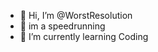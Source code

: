 - 👋 Hi, I’m @WorstResolution
- 👀 im a speedrunning
- 🌱 I’m currently learning Coding
<!---
WorstResolution/WorstResolution is a ✨ special ✨ repository because its `README.md` (this file) appears on your GitHub profile.
You can click the Preview link to take a look at your changes.
--->
